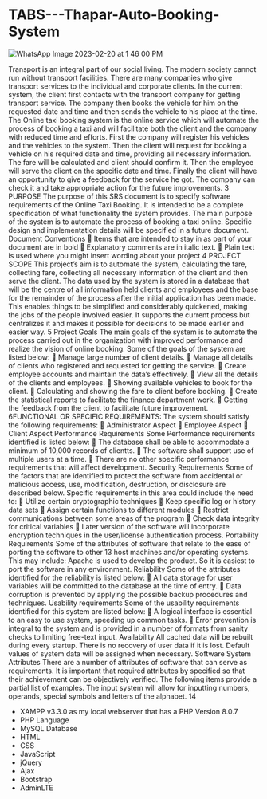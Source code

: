 # TABS---Thapar-Auto-Booking-System

![WhatsApp Image 2023-02-20 at 1 46 00 PM](https://user-images.githubusercontent.com/32153763/233845318-8970ba57-b654-4e55-aced-fdb8dd6f8af2.jpeg)

Transport is an integral part of our social living. The modern society cannot run without
transport facilities. There are many companies who give transport services to the
individual and corporate clients. In the current system, the client first contacts with the
transport company for getting transport service. The company then books the vehicle for
him on the requested date and time and then sends the vehicle to his place at the time.
The Online taxi booking system is the online service which will automate the process of
booking a taxi and will facilitate both the client and the company with reduced time and
efforts.
First the company will register his vehicles and the vehicles to the system. Then the client
will request for booking a vehicle on his required date and time, providing all necessary
information. The fare will be calculated and client should confirm it. Then the employee
will serve the client on the specific date and time. Finally the client will have an
opportunity to give a feedback for the service he got. The company can check it and take
appropriate action for the future improvements.
3
PURPOSE
The purpose of this SRS document is to specify software requirements of the Online Taxi
Booking. It is intended to be a complete specification of what functionality the system
provides. The main purpose of the system is to automate the process of booking a taxi
online. Specific design and implementation details will be specified in a future document.
Document Conventions
 Items that are intended to stay in as part of your document are in bold
 Explanatory comments are in italic text.
 Plain text is used where you might insert wording about your project
4
PROJECT SCOPE
This project’s aim is to automate the system, calculating the fare, collecting fare, collecting
all necessary information of the client and then serve the client. The data used by the
system is stored in a database that will be the centre of all information held clients and
employees and the base for the remainder of the process after the initial application has
been made. This enables things to be simplified and considerably quickened, making the
jobs of the people involved easier. It supports the current process but centralizes it and
makes it possible for decisions to be made earlier and easier way.
5
Project Goals
The main goals of the system is to automate the process carried out in the organization
with improved performance and realize the vision of online booking. Some of the goals of
the system are listed below:
 Manage large number of client details.
 Manage all details of clients who registered and requested for getting the service.
 Create employee accounts and maintain the data’s effectively.
 View all the details of the clients and employees.
 Showing available vehicles to book for the client.
 Calculating and showing the fare to client before booking.
 Create the statistical reports to facilitate the finance department work.
 Getting the feedback from the client to facilitate future improvement.
6FUNCTIONAL OR SPECIFIC REQUIREMENTS:
The system should satisfy the following requirements:
 Administrator Aspect
 Employee Aspect
 Client Aspect
Performance Requirements
Some Performance requirements identified is listed below:
 The database shall be able to accommodate a minimum of 10,000 records of
clientts.
 The software shall support use of multiple users at a time.
 There are no other specific performance requirements that will affect
development.
Security Requirements
Some of the factors that are identified to protect the software from accidental or
malicious access, use, modification, destruction, or disclosure are described below.
Specific requirements in this area could include the need to:
 Utilize certain cryptographic techniques
 Keep specific log or history data sets
 Assign certain functions to different modules
 Restrict communications between some areas of the program
 Check data integrity for critical variables
 Later version of the software will incorporate encryption techniques in the
user/license authentication process.
Portability Requirements
Some of the attributes of software that relate to the ease of porting the software to other
13
host machines and/or operating systems. This may include:
Apache is used to develop the product. So it is easiest to port the software in any
environment.
Reliability
Some of the attributes identified for the reliability is listed below:
 All data storage for user variables will be committed to the database at the time of
entry.
 Data corruption is prevented by applying the possible backup procedures and
techniques.
Usability requirements
Some of the usability requirements identified for this system are listed below:
 A logical interface is essential to an easy to use system, speeding up common
tasks.
 Error prevention is integral to the system and is provided in a number of formats
from sanity checks to limiting free-text input.
Availability
All cached data will be rebuilt during every startup. There is no recovery of user data if it is
lost. Default values of system data will be assigned when necessary.
Software System Attributes
There are a number of attributes of software that can serve as requirements. It is
important that required attributes by specified so that their achievement can be
objectively verified. The following items provide a partial list of examples.
The input system will allow for inputting numbers, operands, special symbols and letters
of the alphabet.
14
- XAMPP v3.3.0 as my local webserver that has a PHP Version 8.0.7
- PHP Language
- MySQL Database
- HTML
- CSS
- JavaScript
- jQuery
- Ajax
- Bootstrap
- AdminLTE
